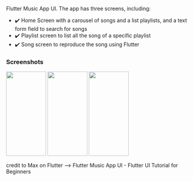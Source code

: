 Flutter Music App UI. The app has three screens, including:

- ✔️  Home Screen with a carousel of songs and a list playlists, and a text form field to search for songs
- ✔️  Playlist screen to list all the song of a specific playlist 
- ✔️  Song screen to reproduce the song using Flutter


### Screenshots 

<img src="https://user-images.githubusercontent.com/7443126/202563681-f942578b-5f21-4695-8538-3cdd1441dade.png" width="108" height="228"> <img src="https://user-images.githubusercontent.com/7443126/202563682-9832ae3b-db72-4d21-9d68-cf40107dfe89.png" width="108" height="228"> <img src="https://user-images.githubusercontent.com/7443126/202563687-1b6bb1c2-813a-4d7f-867e-4dd61bdce881.png" width="108" height="228">

credit to Max on Flutter --> Flutter Music App UI - Flutter UI Tutorial for Beginners
